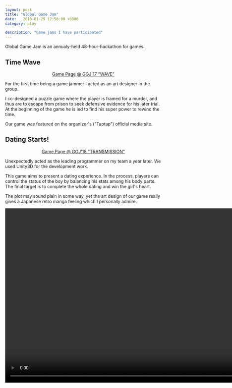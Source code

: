 ```yaml
---
layout: post
title: "Global Game Jam"
date:   2018-01-29 12:50:00 +0800
category: play

description: "Game jams I have participated"
---
```


Global Game Jam is an annualy-held 48-hour-hackathon for games.

<h2>Time Wave</h2>

<center><a href="https://globalgamejam.org/2017/games/%E6%97%B6%E9%97%B4%E6%B3%A2" class="button button-pill button-tiny button-highlight">Game Page @ GGJ'17 "WAVE"</a></center>

For the first time being a game jammer I acted as an art designer in the group.

I co-designed a puzzle game where the player is framed for a murder, and thus are to escape from prison to seek defensive evidence for his later trial. At the beginning of the game he is led to find his super power to rewind the time.

Our game was featured on the organizer's ("Taptap") official media site.

<h2>Dating Starts!</h2>

<center><a href="https://globalgamejam.org/2018/games/dating-starts" class="button button-pill button-tiny button-highlight">Game Page @ GGJ'18 "TRANSMISSION"</a></center>

Unexpectedly acted as the leading programmer on my team a year later. We used Unity3D for the development work.

This game aims to present a dating experience. In the process, players can control the status of the boy by balancing his stats among his body parts. The final target is to complete the whole dating and win the girl's heart.

The plot may sound plain in some way, yet the art design of our game really gives a Japanese retro manga feeling which I personally admire.

<div>
<video width="900" height="563" controls="controls">
  <source src="/assets/videos/ggj_group16.mp4" type="video/mp4">
</video>
</div>

